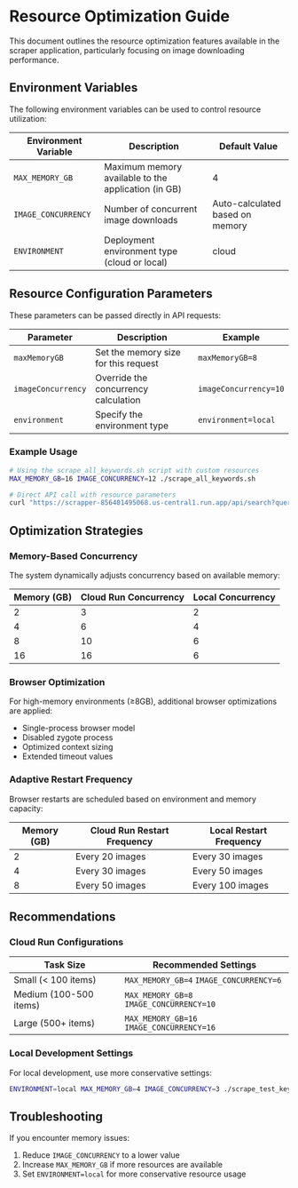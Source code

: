 # Resource Optimization Guide

This document outlines the resource optimization features available in the scraper application, particularly focusing on image downloading performance.

## Environment Variables

The following environment variables can be used to control resource utilization:

| Environment Variable | Description | Default Value |
|---------------------|-------------|---------------|
| `MAX_MEMORY_GB` | Maximum memory available to the application (in GB) | 4 |
| `IMAGE_CONCURRENCY` | Number of concurrent image downloads | Auto-calculated based on memory |
| `ENVIRONMENT` | Deployment environment type (cloud or local) | cloud |

## Resource Configuration Parameters

These parameters can be passed directly in API requests:

| Parameter | Description | Example |
|-----------|-------------|---------|
| `maxMemoryGB` | Set the memory size for this request | `maxMemoryGB=8` |
| `imageConcurrency` | Override the concurrency calculation | `imageConcurrency=10` |
| `environment` | Specify the environment type | `environment=local` |

### Example Usage

```bash
# Using the scrape_all_keywords.sh script with custom resources
MAX_MEMORY_GB=16 IMAGE_CONCURRENCY=12 ./scrape_all_keywords.sh

# Direct API call with resource parameters
curl "https://scrapper-856401495068.us-central1.run.app/api/search?query=furniture&saveToGcs=true&saveImages=true&maxMemoryGB=16&imageConcurrency=12"
```

## Optimization Strategies

### Memory-Based Concurrency

The system dynamically adjusts concurrency based on available memory:

| Memory (GB) | Cloud Run Concurrency | Local Concurrency |
|-------------|----------------------|-------------------|
| 2 | 3 | 2 |
| 4 | 6 | 4 |
| 8 | 10 | 6 |
| 16 | 16 | 6 |

### Browser Optimization

For high-memory environments (≥8GB), additional browser optimizations are applied:

- Single-process browser model
- Disabled zygote process
- Optimized context sizing
- Extended timeout values

### Adaptive Restart Frequency

Browser restarts are scheduled based on environment and memory capacity:

| Memory (GB) | Cloud Run Restart Frequency | Local Restart Frequency |
|-------------|---------------------------|-------------------------|
| 2 | Every 20 images | Every 30 images |
| 4 | Every 30 images | Every 50 images |
| 8 | Every 50 images | Every 100 images |

## Recommendations

### Cloud Run Configurations

| Task Size | Recommended Settings |
|-----------|----------------------|
| Small (< 100 items) | `MAX_MEMORY_GB=4` `IMAGE_CONCURRENCY=6` |
| Medium (100-500 items) | `MAX_MEMORY_GB=8` `IMAGE_CONCURRENCY=10` |
| Large (500+ items) | `MAX_MEMORY_GB=16` `IMAGE_CONCURRENCY=16` |

### Local Development Settings

For local development, use more conservative settings:

```bash
ENVIRONMENT=local MAX_MEMORY_GB=4 IMAGE_CONCURRENCY=3 ./scrape_test_keywords.sh
```

## Troubleshooting

If you encounter memory issues:

1. Reduce `IMAGE_CONCURRENCY` to a lower value
2. Increase `MAX_MEMORY_GB` if more resources are available
3. Set `ENVIRONMENT=local` for more conservative resource usage